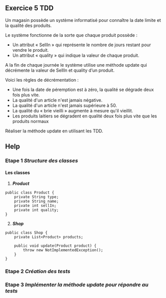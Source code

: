## Exercice 5 TDD

Un magasin possède un système informatisé pour connaître la date limite et la qualité des produits.

Le système fonctionne de la sorte que chaque produit possède :
-	Un attribut « SellIn » qui représente le nombre de jours restant pour vendre le produit.
-	Un attribut « quality » qui indique la valeur de chaque produit.

A la fin de chaque journée le système utilise une méthode update qui décrémente la valeur de SellIn et quality d’un produit.

Voici les règles de décrémentation : 
-	Une fois la date de péremption est à zéro, la qualité se dégrade deux fois plus vite.
-	La qualité d'un article n'est jamais négative.
-	La qualité d'un article n'est jamais supérieure à 50.
-	La qualité du « brie vieilli » augmente à mesure qu'il vieillit.
-	Les produits laitiers se dégradent en qualité deux fois plus vite que les produits normaux

Réaliser la méthode update en utilisant les TDD.

## Help

### Etape 1 ***Structure des classes***

#### Les classes

1. ***Product***

```
public class Product {
    private String type;
    private String name;
    private int sellIn;
    private int quality;
}
```
2. ***Shop***

```
public class Shop {
    private List<Product> products;
    
    public void update(Product product) {
        throw new NotImplementedException();
    }
}
```

### Etape 2 ***Création des tests***

### Etape 3 ***Implémenter la méthode update pour répondre au tests***